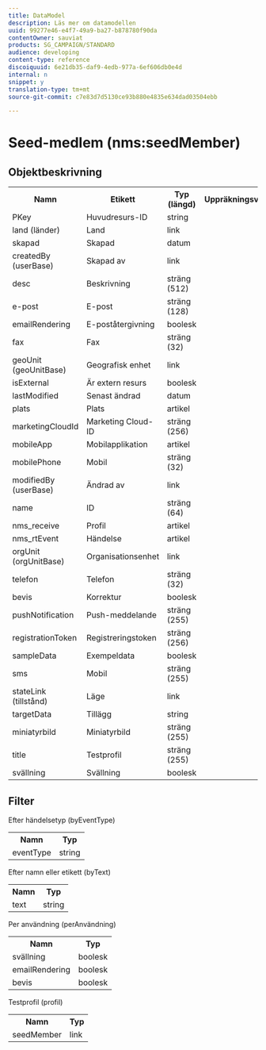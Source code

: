 ```yaml
---
title: DataModel
description: Läs mer om datamodellen
uuid: 99277e46-e4f7-49a9-ba27-b878780f90da
contentOwner: sauviat
products: SG_CAMPAIGN/STANDARD
audience: developing
content-type: reference
discoiquuid: 6e21db35-daf9-4edb-977a-6ef606db0e4d
internal: n
snippet: y
translation-type: tm+mt
source-git-commit: c7e83d7d5130ce93b880e4835e634dad03504ebb

---
```



# Seed-medlem (nms:seedMember)

## Objektbeskrivning

<table>
               <tr>
                  <th>Namn</th>
                  <th>Etikett</th>
                  <th>Typ (längd)</th>
                  <th>Uppräkningsvärden</th>
               </tr>
               <tr>
                  <td>PKey</td>
                  <td>Huvudresurs-ID</td>
                  <td>string </td>
                  <td> </td>
               </tr>
               <tr>
                  <td>land (länder)</td>
                  <td>Land</td>
                  <td>link </td>
                  <td> </td>
               </tr>
               <tr>
                  <td>skapad</td>
                  <td>Skapad</td>
                  <td>datum </td>
                  <td> </td>
               </tr>
               <tr>
                  <td>createdBy (userBase)</td>
                  <td>Skapad av</td>
                  <td>link </td>
                  <td> </td>
               </tr>
               <tr>
                  <td>desc</td>
                  <td>Beskrivning</td>
                  <td>sträng (512)</td>
                  <td> </td>
               </tr>
               <tr>
                  <td>e-post</td>
                  <td>E-post</td>
                  <td>sträng (128)</td>
                  <td> </td>
               </tr>
               <tr>
                  <td>emailRendering</td>
                  <td>E-poståtergivning</td>
                  <td>boolesk </td>
                  <td> </td>
               </tr>
               <tr>
                  <td>fax</td>
                  <td>Fax</td>
                  <td>sträng (32)</td>
                  <td> </td>
               </tr>
               <tr>
                  <td>geoUnit (geoUnitBase)</td>
                  <td>Geografisk enhet</td>
                  <td>link </td>
                  <td> </td>
               </tr>
               <tr>
                  <td>isExternal</td>
                  <td>Är extern resurs</td>
                  <td>boolesk </td>
                  <td> </td>
               </tr>
               <tr>
                  <td>lastModified</td>
                  <td>Senast ändrad</td>
                  <td>datum </td>
                  <td> </td>
               </tr>
               <tr>
                  <td>plats</td>
                  <td>Plats</td>
                  <td>artikel </td>
                  <td> </td>
               </tr>
               <tr>
                  <td>marketingCloudId</td>
                  <td>Marketing Cloud-ID</td>
                  <td>sträng (256)</td>
                  <td> </td>
               </tr>
               <tr>
                  <td>mobileApp</td>
                  <td>Mobilapplikation</td>
                  <td>artikel </td>
                  <td> </td>
               </tr>
               <tr>
                  <td>mobilePhone</td>
                  <td>Mobil</td>
                  <td>sträng (32)</td>
                  <td> </td>
               </tr>
               <tr>
                  <td>modifiedBy (userBase)</td>
                  <td>Ändrad av</td>
                  <td>link </td>
                  <td> </td>
               </tr>
               <tr>
                  <td>name</td>
                  <td>ID</td>
                  <td>sträng (64)</td>
                  <td> </td>
               </tr>
               <tr>
                  <td>nms_receive</td>
                  <td>Profil</td>
                  <td>artikel </td>
                  <td> </td>
               </tr>
               <tr>
                  <td>nms_rtEvent</td>
                  <td>Händelse</td>
                  <td>artikel </td>
                  <td> </td>
               </tr>
               <tr>
                  <td>orgUnit (orgUnitBase)</td>
                  <td>Organisationsenhet</td>
                  <td>link </td>
                  <td> </td>
               </tr>
               <tr>
                  <td>telefon</td>
                  <td>Telefon</td>
                  <td>sträng (32)</td>
                  <td> </td>
               </tr>
               <tr>
                  <td>bevis</td>
                  <td>Korrektur</td>
                  <td>boolesk </td>
                  <td> </td>
               </tr>
               <tr>
                  <td>pushNotification</td>
                  <td>Push-meddelande</td>
                  <td>sträng (255)</td>
                  <td> </td>
               </tr>
               <tr>
                  <td>registrationToken</td>
                  <td>Registreringstoken</td>
                  <td>sträng (256)</td>
                  <td> </td>
               </tr>
               <tr>
                  <td>sampleData</td>
                  <td>Exempeldata</td>
                  <td>boolesk </td>
                  <td> </td>
               </tr>
               <tr>
                  <td>sms</td>
                  <td>Mobil</td>
                  <td>sträng (255)</td>
                  <td> </td>
               </tr>
               <tr>
                  <td>stateLink (tillstånd)</td>
                  <td>Läge</td>
                  <td>link </td>
                  <td> </td>
               </tr>
               <tr>
                  <td>targetData</td>
                  <td>Tillägg</td>
                  <td>string </td>
                  <td> </td>
               </tr>
               <tr>
                  <td>miniatyrbild</td>
                  <td>Miniatyrbild</td>
                  <td>sträng (255)</td>
                  <td> </td>
               </tr>
               <tr>
                  <td>title</td>
                  <td>Testprofil</td>
                  <td>sträng (255)</td>
                  <td> </td>
               </tr>
               <tr>
                  <td>svällning</td>
                  <td>Svällning</td>
                  <td>boolesk </td>
                  <td> </td>
               </tr>
            </table>

## Filter

Efter händelsetyp (byEventType)

<table>
        <tr>
        <th>Namn</th>
        <th>Typ</th>
        </tr>
        <tr>
        <td>eventType</td>
        <td>string</td>
        </tr>
    </table>

Efter namn eller etikett (byText)

<table>
        <tr>
        <th>Namn</th>
        <th>Typ</th>
        </tr>
        <tr>
        <td>text</td>
        <td>string</td>
        </tr>
    </table>

Per användning (perAnvändning)

<table>
        <tr>
        <th>Namn</th>
        <th>Typ</th>
        </tr>
        <tr>
        <td>svällning</td>
        <td>boolesk</td>
        </tr>
        <tr>
        <td>emailRendering</td>
        <td>boolesk</td>
        </tr>
        <tr>
        <td>bevis</td>
        <td>boolesk</td>
        </tr>
    </table>

Testprofil (profil)

<table>
    <tr>
    <th>Namn</th>
    <th>Typ</th>
    </tr>
    <tr>
    <td>seedMember</td>
    <td>link</td>
    </tr>
</table>